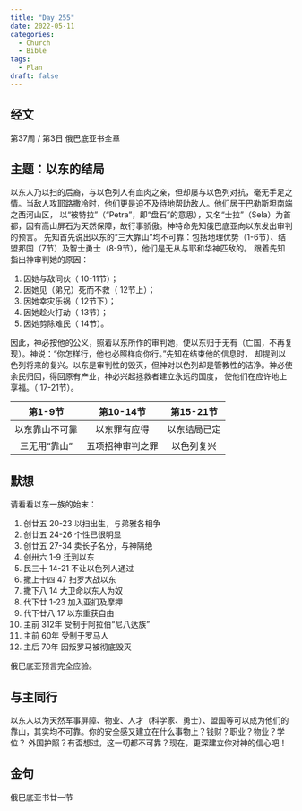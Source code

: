 ```yaml
---
title: "Day 255"
date: 2022-05-11
categories:
  - Church
  - Bible
tags:
  - Plan
draft: false
---
```


## 经文
第37周 / 第3日 俄巴底亚书全章

## 主题：以东的结局
以东人乃以扫的后裔，与以色列人有血肉之亲，但却屡与以色列对抗，毫无手足之情。当敌人攻耶路撒冷时，他们更是迫不及待地帮助敌人。他们居于巴勒斯坦南端之西河山区，
以“彼特拉”（“Petra”，即“盘石”的意思），又名“士拉”（Sela）为首都，因有高山屏石为天然保障，故行事骄傲。神特命先知俄巴底亚向以东发出审判的预言。
先知首先说出以东的“三大靠山”均不可靠：包括地理优势（1-6节）、结盟邦国（7节）及智士勇士（8-9节），他们是无从与耶和华神匹敌的。
跟着先知指出神审判她的原因：

1. 因她与敌同伙（ 10-11节）；
2. 因她见（弟兄）死而不救（ 12节上）；
3. 因她幸灾乐祸（ 12节下）；
4. 因她趁火打劫（ 13节）；
5. 因她剪除难民（ 14节）。

因此，神必按他的公义，照着以东所作的审判她，使以东归于无有（亡国，不再复现）。神说：“你怎样行，他也必照样向你行。”先知在结束他的信息时，
却提到以色列将来的复兴。以东是审判性的毁灭，但神对以色列却是管教性的洁净。神必使余民归回，得回原有产业，神必兴起拯救者建立永远的国度，
使他们在应许地上享福。（ 17-21节）。

|   第1-9节   |   第10-14节   |   第15-21节   |
|:---------:|:-----------:|:-----------:|
|  以东靠山不可靠  |   以东罪有应得    |   以东结局已定    |
|  三无用“靠山”  |  五项招神审判之罪   |    以色列复兴    |

## 默想
请看看以东一族的始末：

1. 创廿五  20-23 以扫出生，与弟雅各相争
2. 创廿五  24-26 个性已很明显
3. 创廿五  27-34 卖长子名分，与神隔绝
4. 创卅六  1-9 迁到以东
5. 民三十  14-21 不让以色列人通过
6. 撒上十四  47 扫罗大战以东
7. 撒下八  14 大卫命以东人为奴
8. 代下廿  1-23 加入亚扪及摩押
9. 代下廿八  17 以东重获自由
10. 主前  312年 受制于阿拉伯“尼八达族”
11. 主前  60年 受制于罗马人
12. 主后  70年 因叛罗马被彻底毁灭

俄巴底亚预言完全应验。
## 与主同行
以东人以为天然军事屏障、物业、人才（科学家、勇士）、盟国等可以成为他们的靠山，其实均不可靠。你的安全感又建立在什么事物上？钱财？职业？物业？学位？
外国护照？有否想过，这一切都不可靠？现在，更深建立你对神的信心吧！

## 金句
俄巴底亚书廿一节

[comment]: <> (## 附录)

